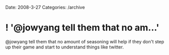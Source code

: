 Date: 2008-3-27
Categories: /archive

# ! '@jowyang  tell them that no am...'

@jowyang  tell them that no amount of seasoning will help if they don't step up their game and start to understand things like twitter.
